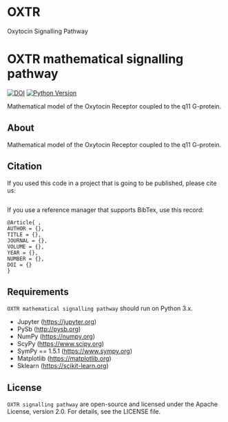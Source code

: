 # OXTR
Oxytocin Signalling Pathway

# OXTR mathematical signalling pathway


[![DOI]()](https://doi.org/10.1038/s41380-021-01241-8)
[![Python Version](https://img.shields.io/badge/python-3-lightgrey.svg)](https://python.org)

Mathematical model of the Oxytocin Receptor coupled to the q11 G-protein.


## About
Mathematical model of the Oxytocin Receptor coupled to the q11 G-protein.


## Citation
If you used this code in a project that is going to be published, please cite us:

```

```

If you use a reference manager that supports BibTex, use this record:
```
@Article{ ,
AUTHOR = {},
TITLE = {},
JOURNAL = {},
VOLUME = {},
YEAR = {},
NUMBER = {},
DOI = {}
}
```

## Requirements
`OXTR mathematical signalling pathway` should run on Python 3.x.

  * Jupyter (https://jupyter.org)
* PySb (http://pysb.org)
* NumPy (https://numpy.org)
* ScyPy (https://www.scipy.org)
* SymPy == 1.5.1 (https://www.sympy.org)
* Matplotlib (https://matplotlib.org)
* Sklearn (https://scikit-learn.org)


## License
`OXTR signalling pathway` are open-source and licensed under the  Apache License, version 2.0.
For details, see the LICENSE file.
